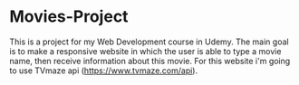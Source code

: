 # Movies-Project
This is a project for my Web Development course in Udemy.
The main goal is to make a responsive website in which the user is able to type a movie name, then receive information about this movie.
For this website i'm going to use TVmaze api (https://www.tvmaze.com/api).
